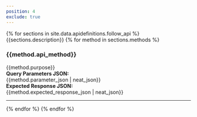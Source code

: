 ```yaml
---
position: 4
exclude: true
---
```


<dl class="dl-horizontal apidefinitions">
	{% for sections in site.data.apidefinitions.follow_api %}
                        {{sections.description}}
		{% for method in sections.methods %}
			<section id="{{method.api_method}}">
				<H3>{{method.api_method}}</H3>
				{{method.purpose}}
                                <BR>
                                <B>Query Parameters JSON:</B>
                                <BR>
                                {{method.parameter_json | neat_json}}
                                <BR>
                                <B>Expected Response JSON:</B>
                                <BR>
                                {{method.expected_response_json | neat_json}}
			</section>
                <hr/>
	    {% endfor %}
	{% endfor %}
</dl>

